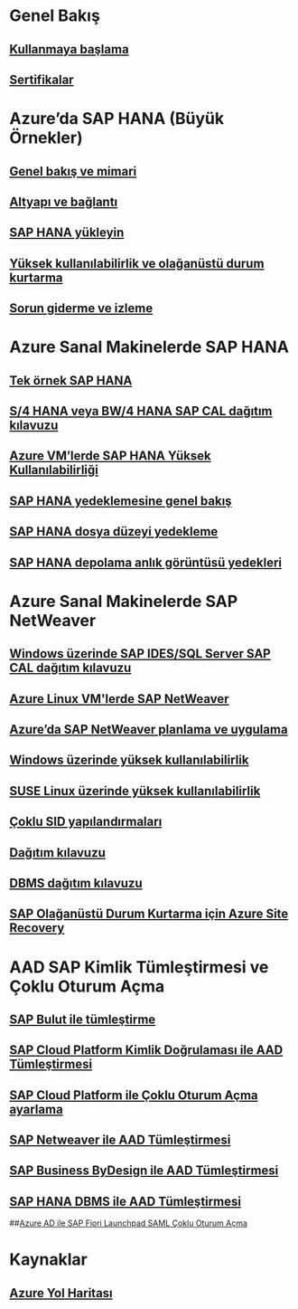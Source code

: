 # Genel Bakış
## [Kullanmaya başlama](get-started.md)
## [Sertifikalar](sap-certifications.md)
# Azure’da SAP HANA (Büyük Örnekler)
## [Genel bakış ve mimari](hana-overview-architecture.md)
## [Altyapı ve bağlantı](hana-overview-infrastructure-connectivity.md)
## [SAP HANA yükleyin](hana-installation.md)
## [Yüksek kullanılabilirlik ve olağanüstü durum kurtarma](hana-overview-high-availability-disaster-recovery.md)
## [Sorun giderme ve izleme](troubleshooting-monitoring.md)
# Azure Sanal Makinelerde SAP HANA
## [Tek örnek SAP HANA](hana-get-started.md)
## [S/4 HANA veya BW/4 HANA SAP CAL dağıtım kılavuzu](cal-s4h.md)
## [Azure VM’lerde SAP HANA Yüksek Kullanılabilirliği](sap-hana-high-availability.md)
## [SAP HANA yedeklemesine genel bakış](sap-hana-backup-guide.md)
## [SAP HANA dosya düzeyi yedekleme](sap-hana-backup-file-level.md)
## [SAP HANA depolama anlık görüntüsü yedekleri](sap-hana-backup-storage-snapshots.md)
# Azure Sanal Makinelerde SAP NetWeaver
## [Windows üzerinde SAP IDES/SQL Server SAP CAL dağıtım kılavuzu](cal-ides-erp6-erp7-sp3-sql.md)
## [Azure Linux VM'lerde SAP NetWeaver](suse-quickstart.md)
## [Azure’da SAP NetWeaver planlama ve uygulama](planning-guide.md)
## [Windows üzerinde yüksek kullanılabilirlik](high-availability-guide.md)
## [SUSE Linux üzerinde yüksek kullanılabilirlik](high-availability-guide-suse.md)
## [Çoklu SID yapılandırmaları](high-availability-multi-sid.md)
## [Dağıtım kılavuzu](deployment-guide.md)
## [DBMS dağıtım kılavuzu](dbms-guide.md)
## [SAP Olağanüstü Durum Kurtarma için Azure Site Recovery](../../../site-recovery/site-recovery-workload.md#protect-sap)
# AAD SAP Kimlik Tümleştirmesi ve Çoklu Oturum Açma
## [SAP Bulut ile tümleştirme](../../../active-directory/active-directory-saas-sap-customer-cloud-tutorial.md?toc=%2fazure%2fvirtual-machines%2fworkloads%2fsap%2ftoc.json)
## [SAP Cloud Platform Kimlik Doğrulaması ile AAD Tümleştirmesi](../../../active-directory/active-directory-saas-sap-hana-cloud-platform-identity-authentication-tutorial.md?toc=%2fazure%2fvirtual-machines%2fworkloads%2fsap%2ftoc.json)
## [SAP Cloud Platform ile Çoklu Oturum Açma ayarlama](../../../active-directory/active-directory-saas-sap-hana-cloud-platform-tutorial.md?toc=%2fazure%2fvirtual-machines%2fworkloads%2fsap%2ftoc.json)
## [SAP Netweaver ile AAD Tümleştirmesi](../../../active-directory/active-directory-saas-sap-netweaver-tutorial.md?toc=%2fazure%2fvirtual-machines%2fworkloads%2fsap%2ftoc.json)
## [SAP Business ByDesign ile AAD Tümleştirmesi](../../../active-directory/active-directory-saas-sapbusinessbydesign-tutorial.md?toc=%2fazure%2fvirtual-machines%2fworkloads%2fsap%2ftoc.json)
## [SAP HANA DBMS ile AAD Tümleştirmesi](../../../active-directory/active-directory-saas-saphana-tutorial.md?toc=%2fazure%2fvirtual-machines%2fworkloads%2fsap%2ftoc.json)
##[Azure AD ile SAP Fiori Launchpad SAML Çoklu Oturum Açma](https://blogs.sap.com/2017/02/20/your-s4hana-environment-part-7-fiori-launchpad-saml-single-sing-on-with-azure-ad)
# Kaynaklar
## [Azure Yol Haritası](https://azure.microsoft.com/roadmap/)
